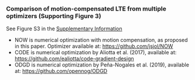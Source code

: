 ### Comparison of motion-compensated LTE from multiple optimizers (Supporting Figure 3)

See Figure S3 in the [Supplementary Information](https://onlinelibrary.wiley.com/action/downloadSupplement?doi=10.1002%2Fmrm.28551&file=mrm28551-sup-0001-FigS1-S4.docx)

* NOW is numerical optimization with motion compensation, as proposed in this paper. Optimizer available at: https://github.com/jsjol/NOW
* CODE is numerical optimization by Aliotta et al. (2017), available at: https://github.com/ealiotta/code-gradient-design
* ODGD is numerical optimization by Peña-Nogales et al. (2019), available at: https://github.com/opennog/ODGD
